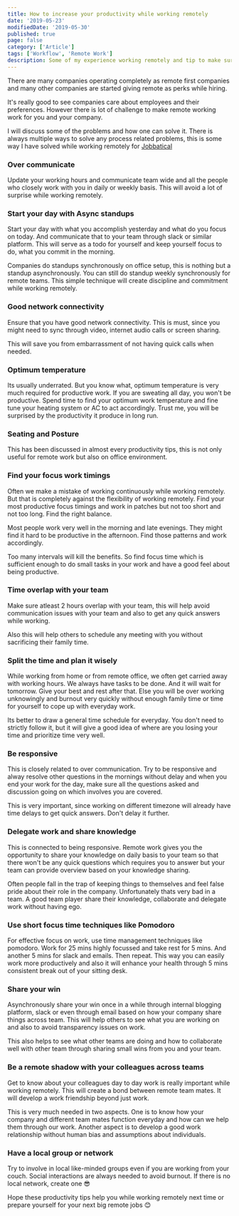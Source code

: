 ```yaml
---
title: How to increase your productivity while working remotely
date: '2019-05-23'
modifiedDate: '2019-05-30'
published: true
page: false
category: ['Article']
tags: ['Workflow', 'Remote Work']
description: Some of my experience working remotely and tip to make sure we are productive while doing work from home or from remote location.
---
```


There are many companies operating completely as remote first companies and many other companies are started giving remote as perks while hiring.

It's really good to see companies care about employees and their preferences. However there is lot of challenge to make remote working work for you and your company.

I will discuss some of the problems and how one can solve it. There is always multiple ways to solve any process related problems, this is some way I have solved while working remotely for [Jobbatical](https://jobbatical.com/?ref=learnwithparam.com)

### Over communicate

Update your working hours and communicate team wide and all the people who closely work with you in daily or weekly basis. This will avoid a lot of surprise while working remotely.

### Start your day with Async standups

Start your day with what you accomplish yesterday and what do you focus on today. And communicate that to your team through slack or similar platform. This will serve as a todo for yourself and keep yourself focus to do, what you commit in the morning.

Companies do standups synchronously on office setup, this is nothing but a standup asynchronously. You can still do standup weekly synchronously for remote teams. This simple technique will create discipline and commitment while working remotely.

### Good network connectivity

Ensure that you have good network connectivity. This is must, since you might need to sync through video, internet audio calls or screen sharing.

This will save you from embarrassment of not having quick calls when needed.

### Optimum temperature

Its usually underrated. But you know what, optimum temperature is very much required for productive work. If you are sweating all day, you won't be productive. Spend time to find your optimum work temperature and fine tune your heating system or AC to act accordingly. Trust me, you will be surprised by the productivity it produce in long run.

### Seating and Posture

This has been discussed in almost every productivity tips, this is not only useful for remote work but also on office environment.

### Find your focus work timings

Often we make a mistake of working continuously while working remotely. But that is completely against the flexibility of working remotely. Find your most productive focus timings and work in patches but not too short and not too long. Find the right balance.

Most people work very well in the morning and late evenings. They might find it hard to be productive in the afternoon. Find those patterns and work accordingly.

Too many intervals will kill the benefits. So find focus time which is sufficient enough to do small tasks in your work and have a good feel about being productive.

### Time overlap with your team

Make sure atleast 2 hours overlap with your team, this will help avoid communication issues with your team and also to get any quick answers while working.

Also this will help others to schedule any meeting with you without sacrificing their family time.

### Split the time and plan it wisely

While working from home or from remote office, we often get carried away with working hours. We always have tasks to be done. And it will wait for tomorrow. Give your best and rest after that. Else you will be over working unknowingly and burnout very quickly without enough family time or time for yourself to cope up with everyday work.

Its better to draw a general time schedule for everyday. You don't need to strictly follow it, but it will give a good idea of where are you losing your time and prioritize time very well.

### Be responsive

This is closely related to over communication. Try to be responsive and alway resolve other questions in the mornings without delay and when you end your work for the day, make sure all the questions asked and discussion going on which involves you are covered.

This is very important, since working on different timezone will already have time delays to get quick answers. Don't delay it further.

### Delegate work and share knowledge

This is connected to being responsive. Remote work gives you the opportunity to share your knowledge on daily basis to your team so that there won't be any quick questions which requires you to answer but your team can provide overview based on your knowledge sharing.

Often people fall in the trap of keeping things to themselves and feel false pride about their role in the company. Unfortunately thats very bad in a team. A good team player share their knowledge, collaborate and delegate work without having ego.

### Use short focus time techniques like Pomodoro

For effective focus on work, use time management techniques like pomodoro. Work for 25 mins highly focussed and take rest for 5 mins. And another 5 mins for slack and emails. Then repeat. This way you can easily work more productively and also it will enhance your health through 5 mins consistent break out of your sitting desk.

### Share your win

Asynchronously share your win once in a while through internal blogging platform, slack or even through email based on how your company share things across team. This will help others to see what you are working on and also to avoid transparency issues on work.

This also helps to see what other teams are doing and how to collaborate well with other team through sharing small wins from you and your team.

### Be a remote shadow with your colleagues across teams

Get to know about your colleagues day to day work is really important while working remotely. This will create a bond between remote team mates. It will develop a work friendship beyond just work.

This is very much needed in two aspects. One is to know how your company and different team mates function everyday and how can we help them through our work.
Another aspect is to develop a good work relationship without human bias and assumptions about individuals.

### Have a local group or network

Try to involve in local like-minded groups even if you are working from your couch. Social interactions are always needed to avoid burnout.
If there is no local network, create one 😎

Hope these productivity tips help you while working remotely next time or prepare yourself for your next big remote jobs 😊

